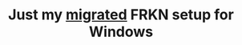 <h1 align="center">

Just my [migrated](https://github.com/shuritch/nixos/blob/main/src/modules/core/network/privacy/frkn/default.nix) FRKN setup for Windows

</h1>

